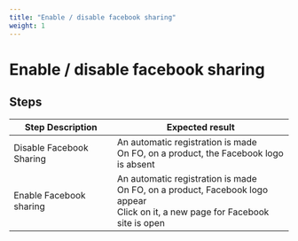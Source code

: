 ```yaml
---
title: "Enable / disable facebook sharing"
weight: 1
---
```


# Enable / disable facebook sharing
## Steps
| Step Description | Expected result |
| ----- | ----- |
| Disable Facebook Sharing | An automatic registration is made <br>On FO, on a product, the Facebook logo is absent |
| Enable Facebook sharing | An automatic registration is made <br>On FO, on a product, Facebook logo appear<br>Click on it, a new page for Facebook site is open |
